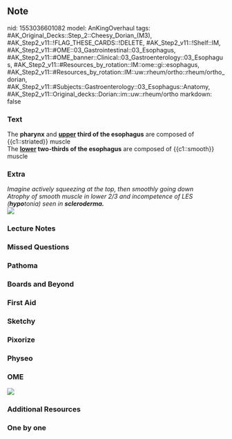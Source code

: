 ## Note
nid: 1553036601082
model: AnKingOverhaul
tags: #AK_Original_Decks::Step_2::Cheesy_Dorian_(M3), #AK_Step2_v11::!FLAG_THESE_CARDS::!DELETE, #AK_Step2_v11::!Shelf::IM, #AK_Step2_v11::#OME::03_Gastrointestinal::03_Esophagus, #AK_Step2_v11::#OME_banner::Clinical::03_Gastroenterology::03_Esophagus, #AK_Step2_v11::#Resources_by_rotation::IM::ome::gi::esophagus, #AK_Step2_v11::#Resources_by_rotation::IM::uw::rheum/ortho::rheum/ortho_dorian, #AK_Step2_v11::#Subjects::Gastroenterology::03_Esophagus::Anatomy, #AK_Step2_v11::Original_decks::Dorian::im::uw::rheum/ortho
markdown: false

### Text
<div>
  The <b>pharynx</b> and <b><u>upper</u> third of the esophagus</b>
  are composed of {{c1::striated}} muscle
</div>The <b><u>lower</u> two-thirds of the esophagus</b> are
composed of {{c1::smooth}} muscle

### Extra
<div>
  <div>
    <div>
      <i>Imagine actively squeezing at the top, then smoothly going
      down</i>
    </div>
    <div>
      <i>Atrophy of smooth muscle in lower 2/3 and incompetence of
      LES (<b>hypo</b>tonia) seen in <b>scleroderma.</b></i>
    </div><i><img src="paste-82965883257180.jpg"></i>
  </div>
</div>

### Lecture Notes


### Missed Questions


### Pathoma


### Boards and Beyond


### First Aid


### Sketchy


### Pixorize


### Physeo


### OME
<div class="ome-widget">
  <a href=
  "https://onlinemeded.org/spa/gastroenterology/esophagus/acquire?ref=anki">
  <img src="_OME_AnkiFlashcards_Lesson_1.png"></a>
</div>

### Additional Resources


### One by one

